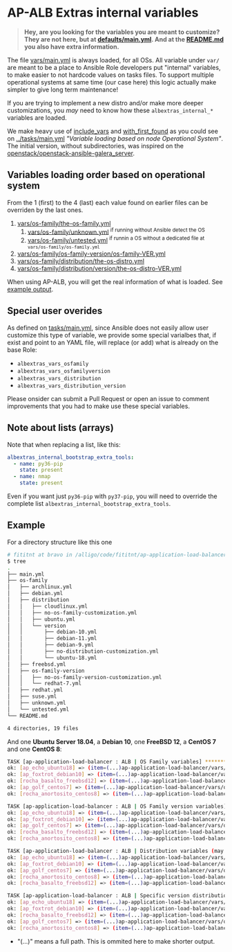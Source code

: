 # AP-ALB Extras internal variables

> **Hey, are you looking for the variables you are meant to customize? They are
> not here, but at [defaults/main.yml](../defaults/main.yml). And at the
> [README.md](README.md) you also have extra information.**

The file [vars/main.yml](main.yml) is always loaded, for all OSs. All variable
under `var/` are meant to be a place to Ansible Role developers put "internal"
variables, to make easier to not hardcode values on tasks files. To support
multiple operational systems at same time (our case here) this logic actually
make simpler to give long term maintenance!

If you are trying to implement a new distro and/or make more deeper
customizations, you _may_ need to know how these `albextras_internal_*`
variables are loaded.

We make heavy use of [include_vars](https://docs.ansible.com/ansible/latest/modules/include_vars_module.html)
and [with_first_found](https://docs.ansible.com/ansible/latest/plugins/lookup/first_found.html)
as you could see on [../tasks/main.yml](../tasks/main.yml) _"Variable loading
based on node Operational System"_. The initial version, without subdirectories,
was inspired on the [openstack/openstack-ansible-galera_server](https://github.com/openstack/openstack-ansible-galera_server).

## Variables loading order based on operational system

From the 1 (first) to the 4 (last) each value found on earlier files can be
overriden by the last ones.

1. [vars/os-family/the-os-family.yml](os-family/)
    1. [vars/os-family/unknown.yml](os-family/unknown.yml) <sup>if running without Ansible detect the OS</sup>
    2. [vars/os-family/untested.yml](os-family/untested.yml) <sup>if runnin a OS without a dedicated file at `vars/os-family/os-family.yml`</sup>
2. [vars/os-family/os-family-version/os-family-VER.yml](os-family/os-family-version)
3. [vars/os-family/distribution/the-os-distro.yml](os-family/distribution/)
4. [vars/os-family/distribution/version/the-os-distro-VER.yml](os-family/distribution/version/)

When using AP-ALB, you will get the real information of what is loaded.
See [example output](#example).

## Special user overides

As defined on [tasks/main.yml](../tasks/main.yml), since Ansible does not
easily allow user customize this type of variable, we provide some special
varialbes that, if exist and point to an YAML file, will replace (or add) what
is already on the base Role:

- `albextras_vars_osfamily`
- `albextras_vars_osfamilyversion`
- `albextras_vars_distribution`
- `albextras_vars_distribution_version`

Please onsider can submit a Pull Request or open an issue to comment
improvements that you had to make use these special variables.

## Note about lists (arrays)

Note that when replacing a list, like this:

```yaml
albextras_internal_bootstrap_extra_tools:
  - name: py36-pip
    state: present
  - name: nmap
    state: present
```

Even if you want just `py36-pip` with `py37-pip`, you will need to override
the complete list `albextras_internal_bootstrap_extra_tools`.

## Example

For a directory structure like this one

```bash
# fititnt at bravo in /alligo/code/fititnt/ap-application-load-balancer/vars on git:master x [18:09:16]
$ tree
.
├── main.yml
├── os-family
│   ├── archlinux.yml
│   ├── debian.yml
│   ├── distribution
│   │   ├── cloudlinux.yml
│   │   ├── no-os-family-customization.yml
│   │   ├── ubuntu.yml
│   │   └── version
│   │       ├── debian-10.yml
│   │       ├── debian-11.yml
│   │       ├── debian-9.yml
│   │       ├── no-distribution-customization.yml
│   │       └── ubuntu-18.yml
│   ├── freebsd.yml
│   ├── os-family-version
│   │   ├── no-os-family-version-customization.yml
│   │   └── redhat-7.yml
│   ├── redhat.yml
│   ├── suse.yml
│   ├── unknown.yml
│   └── untested.yml
└── README.md

4 directories, 19 files
```

And one **Ubuntu Server 18.04**, a **Debian 10**, one **FreeBSD 12**, a **CentOS 7** and one
**CentOS 8**:

```bash
TASK [ap-application-load-balancer : ALB | OS Family variables] ********************************************************************
ok: [ap_echo_ubuntu18] => (item=(...)ap-application-load-balancer/vars/os-family/debian.yml)
ok: [ap_foxtrot_debian10] => (item=(...)ap-application-load-balancer/vars/os-family/debian.yml)
ok: [rocha_basalto_freebsd12] => (item=(...)ap-application-load-balancer/vars/os-family/freebsd.yml)
ok: [ap_golf_centos7] => (item=(...)ap-application-load-balancer/vars/os-family/redhat.yml)
ok: [rocha_anortosito_centos8] => (item=(...)ap-application-load-balancer/vars/os-family/redhat.yml)

TASK [ap-application-load-balancer : ALB | OS Family version variables] ************************************************************
ok: [ap_echo_ubuntu18] => (item=(...)ap-application-load-balancer/vars/os-family/os-family-version/no-os-family-version-customization.yml)
ok: [ap_foxtrot_debian10] => (item=(...)ap-application-load-balancer/vars/os-family/os-family-version/no-os-family-version-customization.yml)
ok: [ap_golf_centos7] => (item=(...)ap-application-load-balancer/vars/os-family/os-family-version/redhat-7.yml)
ok: [rocha_basalto_freebsd12] => (item=(...)ap-application-load-balancer/vars/os-family/os-family-version/no-os-family-version-customization.yml)
ok: [rocha_anortosito_centos8] => (item=(...)ap-application-load-balancer/vars/os-family/os-family-version/no-os-family-version-customization.yml)

TASK [ap-application-load-balancer : ALB | Distribution variables (may override OS Family variables, if exist)] ********************
ok: [ap_echo_ubuntu18] => (item=(...)ap-application-load-balancer/vars/os-family/distribution/ubuntu.yml)
ok: [ap_foxtrot_debian10] => (item=(...)ap-application-load-balancer/vars/os-family/distribution/no-os-family-customization.yml)
ok: [ap_golf_centos7] => (item=(...)ap-application-load-balancer/vars/os-family/distribution/no-os-family-customization.yml)
ok: [rocha_anortosito_centos8] => (item=(...)ap-application-load-balancer/vars/os-family/distribution/no-os-family-customization.yml)
ok: [rocha_basalto_freebsd12] => (item=(...)ap-application-load-balancer/vars/os-family/distribution/no-os-family-customization.yml)

TASK [ap-application-load-balancer : ALB | Specific version distribution variables (may override OS Family and Distribution variables, if exist)] ***
ok: [ap_echo_ubuntu18] => (item=(...)ap-application-load-balancer/vars/os-family/distribution/version/ubuntu-18.yml)
ok: [ap_foxtrot_debian10] => (item=(...)ap-application-load-balancer/vars/os-family/distribution/version/debian-10.yml)
ok: [rocha_basalto_freebsd12] => (item=(...)ap-application-load-balancer/vars/os-family/distribution/version/no-distribution-customization.yml)
ok: [ap_golf_centos7] => (item=(...)ap-application-load-balancer/vars/os-family/distribution/version/no-distribution-customization.yml)
ok: [rocha_anortosito_centos8] => (item=(...)ap-application-load-balancer/vars/os-family/distribution/version/no-distribution-customization.yml)
```

* "(...)" means a full path. This is ommited here to make shorter output. 